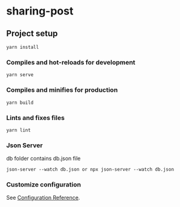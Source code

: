 # sharing-post

## Project setup
```
yarn install
```

### Compiles and hot-reloads for development
```
yarn serve
```

### Compiles and minifies for production
```
yarn build
```

### Lints and fixes files
```
yarn lint
```

### Json Server
db folder contains db.json file
```
json-server --watch db.json or npx json-server --watch db.json
```

### Customize configuration
See [Configuration Reference](https://cli.vuejs.org/config/).
